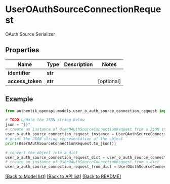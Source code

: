 # UserOAuthSourceConnectionRequest

OAuth Source Serializer

## Properties

Name | Type | Description | Notes
------------ | ------------- | ------------- | -------------
**identifier** | **str** |  | 
**access_token** | **str** |  | [optional] 

## Example

```python
from authentik_openapi.models.user_o_auth_source_connection_request import UserOAuthSourceConnectionRequest

# TODO update the JSON string below
json = "{}"
# create an instance of UserOAuthSourceConnectionRequest from a JSON string
user_o_auth_source_connection_request_instance = UserOAuthSourceConnectionRequest.from_json(json)
# print the JSON string representation of the object
print(UserOAuthSourceConnectionRequest.to_json())

# convert the object into a dict
user_o_auth_source_connection_request_dict = user_o_auth_source_connection_request_instance.to_dict()
# create an instance of UserOAuthSourceConnectionRequest from a dict
user_o_auth_source_connection_request_from_dict = UserOAuthSourceConnectionRequest.from_dict(user_o_auth_source_connection_request_dict)
```
[[Back to Model list]](../README.md#documentation-for-models) [[Back to API list]](../README.md#documentation-for-api-endpoints) [[Back to README]](../README.md)


